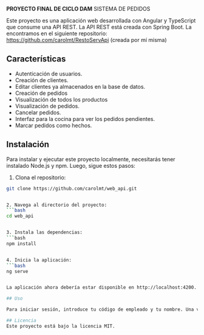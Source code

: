 **PROYECTO FINAL DE CICLO DAM**
SISTEMA DE PEDIDOS

Este proyecto es una aplicación web desarrollada con Angular y TypeScript que consume una API REST.
La API REST está creada con Spring Boot. La encontramos en el siguiente repositorio: 
https://github.com/carolmt/RestoServApi (creada por mí misma)

## Características

- Autenticación de usuarios.
- Creación de clientes.
- Editar clientes ya almacenados en la base de datos.
- Creación de pedidos
- Visualización de todos los productos
- Visualización de pedidos.
- Cancelar pedidos.
- Interfaz para la cocina para ver los pedidos pendientes.
- Marcar pedidos como hechos.

## Instalación

Para instalar y ejecutar este proyecto localmente, necesitarás tener instalado Node.js y npm. Luego, sigue estos pasos:

1. Clona el repositorio:
```bash
git clone https://github.com/carolmt/web_api.git


2. Navega al directorio del proyecto:
```bash
cd web_api


3. Instala las dependencias:
```bash
npm install


4. Inicia la aplicación:
```bash
ng serve


La aplicación ahora debería estar disponible en http://localhost:4200.

## Uso

Para iniciar sesión, introduce tu código de empleado y tu nombre. Una vez autenticado, podrás ver y gestionar los pedidos.

## Licencia
Este proyecto está bajo la licencia MIT.
